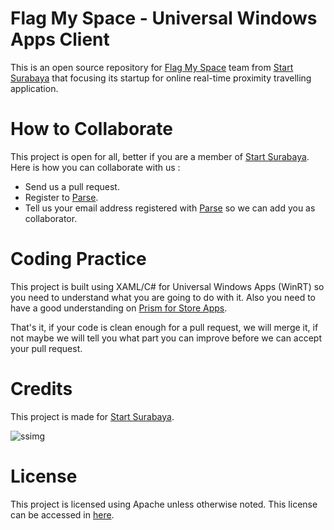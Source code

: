 # Flag My Space - Universal Windows Apps Client

This is an open source repository for [Flag My Space][fms] team from [Start Surabaya][ss] that focusing its startup for online real-time proximity travelling application.

# How to Collaborate

This project is open for all, better if you are a member of [Start Surabaya][ss]. Here is how you can collaborate with us : 
- Send us a pull request. 
- Register to [Parse][parse].
- Tell us your email address registered with [Parse][parse] so we can add you as collaborator.

# Coding Practice

This project is built using XAML/C# for Universal Windows Apps (WinRT) so you need to understand what you are going to do with it. Also you need to have a good understanding on [Prism for Store Apps][pwrt]. 

That's it, if your code is clean enough for a pull request, we will merge it, if not maybe we will tell you what part you can improve before we can accept your pull request.

# Credits

This project is made for [Start Surabaya][ss].

![ssimg][ssimg]

# License

This project is licensed using Apache unless otherwise noted. This license can be accessed in [here][apache].

[ss]: http://startsurabaya.com
[ssimg]: http://startsurabaya.com/img/general/logo-start-sby.png
[apache]: https://github.com/FlagMySpace/UniversalWindowsAppsClient/blob/master/LICENSE
[parse]:https://www.parse.com/
[pwrt]:https://prismwindowsruntime.codeplex.com/
[fms]:http://flagmy.space

